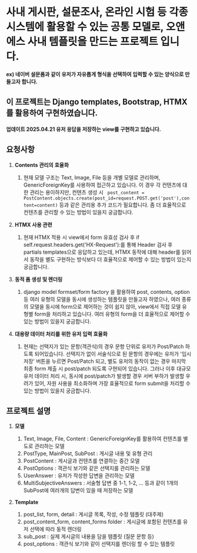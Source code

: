 # 사내 게시판, 설문조사, 온라인 시험 등 각종 시스템에 활용할 수 있는 공통 모델로, 오앤에스 사내 템플릿을 만드는 프로젝트 입니다.
#### ex) 네이버 설문폼과 같이 유저가 자유롭게 형식을 선택하여 입력할 수 있는 양식으로 만들고자 합니다.
## 이 프로젝트는 Django templates, Bootstrap, HTMX를 활용하여 구현하였습니다.

#### 업데이트 2025.04.21 유저 응답을 저장하는 view를 구현하고 있습니다.

## 요청사항
1. **Contents 관리의 효율화**
   1. 현재 모델 구조는 Text, Image, File 등을 개별 모델로 관리하며, GenericForeignKey를 사용하여 접근하고 있습니다. 
     이 경우 각 컨텐츠에 대한 관리는 용이하지만, 컨텐츠 생성 시 
     ` post_content = PostContent.objects.create(post_id=request.POST.get('post'),content=content)` 등과 같은 관리용 추가 코드가 필요합니다.
     좀 더 효율적으로 컨텐츠를 관리할 수 있는 방법이 있을지 궁금합니다.

2. **HTMX 사용 관련**
   1. 현재 HTMX 적용 시 view에서 form 유효성 검사 후 if self.request.headers.get('HX-Request'):를 통해 Header 검사 후 partials templates으로 응답하고 있는데,
      HTMX 동작에 대해 header를 읽어서 동작을 별도 구현하는 방식보다 더 효율적으로 제어할 수 있는 방법이 있는지 궁금합니다.

3. **동적 폼 생성 및 렌더링**
   1. django model formset/form factory 을 활용하여 post, contents, option 등 여러 유형의 모델을 동시에 생성하는 템플릿을 만들고자 하였으나,
      여러 종류의 모델을 동시에 form으로 제어하는 것이 쉽지 않아, view에서 직접 모델 유형별 form을 처리하고 있습니다.
      여러 유형의 form을 더 효율적으로 제어할 수 있는 방법이 있을지 궁금합니다.
   
4. **대용량 데이터 처리를 위한 유저 입력 효율화**
   1. 현재는 선택지가 있는 문항(객관식)의 경우 문항 단위로 유저가 Post/Patch 하도록 되어있습니다.
      선택지가 없이 서술식으로 된 문항의 경우에는 유저가 '임시저장' 버튼을 누르면 Post/Patch 되고, 
      별도 유저의 동작이 없는 경우 마지막 최종 form 제출 시 post/patch 되도록 구현되어 있습니다.
      그러나 이후 대규모 유저 데이터 처리 시, 동시에 post/patch가 발생할 경우 서버 부하가 발생할 우려가 있어,
      자원 사용을 최소화하며 가장 효율적으로 form submit을 처리할 수 있는 방법이 있을지 궁금합니다.

## 프로젝트 설명
1. **모델**
   1. Text, Image, File, Content : GenericForeignKey를 활용하여 컨텐츠를 별도로 관리하는 모델
   2. PostType, MainPost, SubPost : 게시글 내용 및 유형 관리
   3. PostContent : 게시글과 컨텐츠를 연결하는 중간 모델
   4. PostOptions : 객관식 보기와 같은 선택지를 관리하는 모델
   5. UserAnswer : 유저가 작성한 답변을 관리하는 모델
   6. MultiSubjectiveAnswers : 서술형 답변 중 1-1, 1-2, ... 등과 같이 1개의 SubPost에 여러개의 답변이 있을 때 저장하는 모델

2. **Template**
   1. post_list, form, detail : 게시글 목록, 작성, 수정 템플릿 (대주제)
   2. post_content_form, content_forms folder : 게시글에 포함된 컨텐츠를 유저 선택에 따라 동적 렌더링
   3. sub_post : 실제 게시글의 내용을 담을 템플릿 (질문 문항 등)
   4. post_options : 객관식 보기와 같이 선택지를 렌더링 할 수 있는 템플릿
